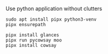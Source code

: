 Use python application without clutters
```
sudo apt install pipx python3-venv
pipx ensurepath
```
```
pipx install glances
pipx run pycowsay moo
pipx install cowsay
```
